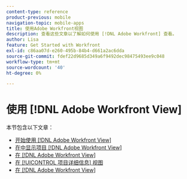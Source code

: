```yaml
---
content-type: reference
product-previous: mobile
navigation-topic: mobile-apps
title: 使用Adobe Workfront视图
description: 查看这些文章以了解如何使用 [!DNL Adobe Workfront] 查看。
author: Lisa
feature: Get Started with Workfront
exl-id: c86aa07d-e260-495b-84b4-d661a2ac6dda
source-git-commit: fdef22d9685d349a6f9492dec98475493ee9c048
workflow-type: tm+mt
source-wordcount: '40'
ht-degree: 0%

---
```


# 使用 [!DNL Adobe Workfront View]

本节包含以下文章：

* [开始使用 [!DNL Adobe Workfront View]](../../../workfront-basics/mobile-apps/using-workfront-view/get-started-with-workfront-view.md)
* [在中显示项目 [!DNL Adobe Workfront View]](../../../workfront-basics/mobile-apps/using-workfront-view/display-projects-in-wokrfont-view.md)
* [在 [!DNL Adobe Workfront View]](../../../workfront-basics/mobile-apps/using-workfront-view/filter-project-lists-in-workfront-view.md)
* [在 [!UICONTROL 项目详细信息] 视图](../../../workfront-basics/mobile-apps/using-workfront-view/update-widgets-in-workfront-view.md)
* [在 [!DNL Adobe Workfront View]](../../../workfront-basics/mobile-apps/using-workfront-view/add-updates-in-workfront-view.md)
